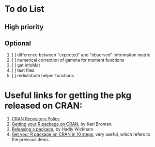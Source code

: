 # To do List

## High priority

## Optional
1. [ ] difference between "expected" and "observed" information matrix
2. [ ] numerical correction of gamma for moment functions
3. [ ] gat infoMat
4. [ ] test files
5. [ ] redistribute helper functions

# Useful links for getting the pkg released on CRAN: 

1. [CRAN Repository Policy](https://cran.r-project.org/web/packages/policies.html)
2. [Getting your R package on CRAN](https://kbroman.org/pkg_primer/pages/cran.html), by Karl Broman.
3. [Releasing a package](http://r-pkgs.had.co.nz/release.html), by Hadly Wickham
4. [Get your R package on CRAN in 10 steps](https://jef.works/blog/2018/06/18/get-your-package-on-cran-in-10-steps/), very useful, which refers to the previous items.
